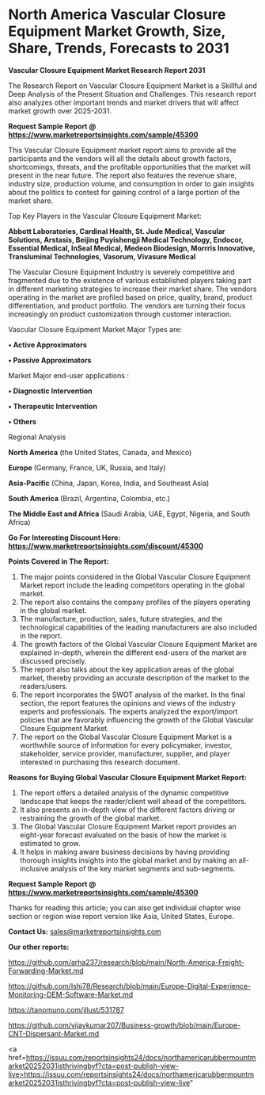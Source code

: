 # North America Vascular Closure Equipment Market Growth, Size, Share, Trends, Forecasts to 2031

<strong>Vascular Closure Equipment Market Research Report 2031</strong>

The Research Report on Vascular Closure Equipment Market is a Skillful and Deep Analysis of the Present Situation and Challenges. This research report also analyzes other important trends and market drivers that will affect market growth over 2025-2031.

<strong>Request Sample Report @ <a href=https://www.marketreportsinsights.com/sample/45300>https://www.marketreportsinsights.com/sample/45300</a></strong>

This Vascular Closure Equipment market report aims to provide all the participants and the vendors will all the details about growth factors, shortcomings, threats, and the profitable opportunities that the market will present in the near future. The report also features the revenue share, industry size, production volume, and consumption in order to gain insights about the politics to contest for gaining control of a large portion of the market share.

Top Key Players in the Vascular Closure Equipment Market:

<strong>Abbott Laboratories, Cardinal Health, St. Jude Medical, Vascular Solutions, Arstasis, Beijing Puyishengji Medical Technology, Endocor, Essential Medical, InSeal Medical, Medeon Biodesign, Morrris Innovative, Transluminal Technologies, Vasorum, Vivasure Medical</strong>

The Vascular Closure Equipment Industry is severely competitive and fragmented due to the existence of various established players taking part in different marketing strategies to increase their market share. The vendors operating in the market are profiled based on price, quality, brand, product differentiation, and product portfolio. The vendors are turning their focus increasingly on product customization through customer interaction.

Vascular Closure Equipment Market Major Types are:

<strong>•  Active Approximators

•  Passive Approximators</strong>

Market Major end-user applications :

<strong>•  Diagnostic Intervention

•  Therapeutic Intervention

•  Others</strong>

Regional Analysis

</u><strong><b>North America</b></strong> (the United States, Canada, and Mexico)

<strong><b>Europe </b></strong>(Germany, France, UK, Russia, and Italy)

<strong><b>Asia-Pacific</b></strong> (China, Japan, Korea, India, and Southeast Asia)

<strong><b>South America</b></strong> (Brazil, Argentina, Colombia, etc.)

<strong><b>The Middle East and Africa</b></strong> (Saudi Arabia, UAE, Egypt, Nigeria, and South Africa)

<strong>Go For Interesting Discount Here: <a href=https://www.marketreportsinsights.com/discount/45300>https://www.marketreportsinsights.com/discount/45300</a></strong>

<strong>Points Covered in The Report:</strong>
<ol>
  <li>The major points considered in the Global Vascular Closure Equipment Market report include the leading competitors operating in the global market.</li>
  <li>The report also contains the company profiles of the players operating in the global market.</li>
  <li>The manufacture, production, sales, future strategies, and the technological capabilities of the leading manufacturers are also included in the report.</li>
  <li>The growth factors of the Global Vascular Closure Equipment Market are explained in-depth, wherein the different end-users of the market are discussed precisely.</li>
  <li>The report also talks about the key application areas of the global market, thereby providing an accurate description of the market to the readers/users.</li>
  <li>The report incorporates the SWOT analysis of the market. In the final section, the report features the opinions and views of the industry experts and professionals. The experts analyzed the export/import policies that are favorably influencing the growth of the Global Vascular Closure Equipment Market.</li>
  <li>The report on the Global Vascular Closure Equipment Market is a worthwhile source of information for every policymaker, investor, stakeholder, service provider, manufacturer, supplier, and player interested in purchasing this research document.</li>
</ol>
<strong>Reasons for Buying Global Vascular Closure Equipment Market Report:</strong>

<ol>
  <li>The report offers a detailed analysis of the dynamic competitive landscape that keeps the reader/client well ahead of the competitors.</li>
  <li>It also presents an in-depth view of the different factors driving or restraining the growth of the global market.</li>
  <li>The Global Vascular Closure Equipment Market report provides an eight-year forecast evaluated on the basis of how the market is estimated to grow.</li>
  <li>It helps in making aware business decisions by having providing thorough insights insights into the global market and by making an all-inclusive analysis of the key market segments and sub-segments.</li>
</ol>
<strong>Request Sample Report @ <a href=https://www.marketreportsinsights.com/sample/45300>https://www.marketreportsinsights.com/sample/45300</a></strong>


Thanks for reading this article; you can also get individual chapter wise section or region wise report version like Asia, United States, Europe.

<strong>Contact Us:</strong>
sales@marketreportsinsights.com

<strong>Our other reports:</strong>

<a href=https://github.com/arha237/research/blob/main/North-America-Freight-Forwarding-Market.md>https://github.com/arha237/research/blob/main/North-America-Freight-Forwarding-Market.md</a>

<a href=https://github.com/Ishi78/Research/blob/main/Europe-Digital-Experience-Monitoring-DEM-Software-Market.md>https://github.com/Ishi78/Research/blob/main/Europe-Digital-Experience-Monitoring-DEM-Software-Market.md</a>

<a href=https://tanomuno.com/illust/531787>https://tanomuno.com/illust/531787</a>

<a href=https://github.com/vijaykumar207/Business-growth/blob/main/Europe-CNT-Dispersant-Market.md>https://github.com/vijaykumar207/Business-growth/blob/main/Europe-CNT-Dispersant-Market.md</a>

<a href=https://issuu.com/reportsinsights24/docs/northamericarubbermountmarket20252031isthrivingbyf?cta=post-publish-view-live>https://issuu.com/reportsinsights24/docs/northamericarubbermountmarket20252031isthrivingbyf?cta=post-publish-view-live</a>"
